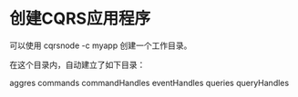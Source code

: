 创建CQRS应用程序
================

可以使用 cqrsnode -c myapp 创建一个工作目录。

在这个目录内，自动建立了如下目录：

aggres 
commands
commandHandles
eventHandles
queries
queryHandles



